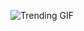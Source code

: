 ![Trending GIF](https://media1.giphy.com/media/v1.Y2lkPThiYjIxNzcyODU0OGFtYTN3aGV3bGd2eWswOWR3ZGI2MzlnNDh6N213bHY2c3ZjeiZlcD12MV9naWZzX3NlYXJjaCZjdD1n/2jMtpIi8mhE8ctiMtK/giphy.gif)

